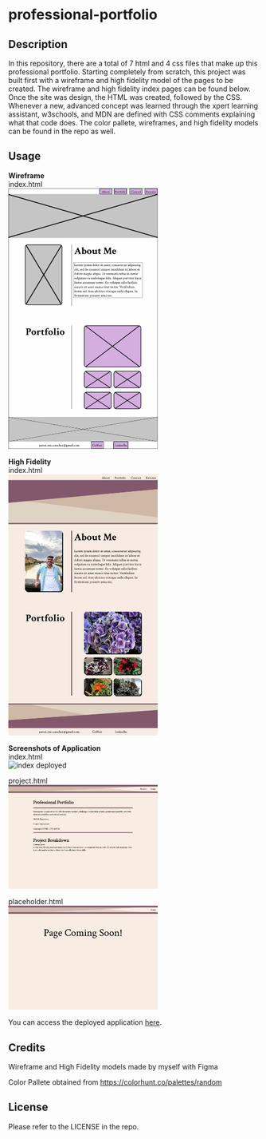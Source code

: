# professional-portfolio

## Description
In this repository, there are a total of 7 html and 4 css files that make up this professional portfolio. Starting completely from scratch, this project was built first with a wireframe and high fidelity model of the pages to be created. The wireframe and high fidelity index pages can be found below. Once the site was design, the HTML was created, followed by the CSS. Whenever a new, advanced concept was learned through the xpert learning assistant, w3schools, and MDN are defined with CSS comments explaining what that code does. The color pallete, wireframes, and high fidelity models can be found in the repo as well. 

## Usage

<strong>Wireframe</strong>
<br>
index.html 
<br>
<img src="./assets/wireframe/index(wireframe).html.jpeg" alt="index wireframe" width="300" height=auto>

<strong>High Fidelity</strong>
<br>
index.html
<br>
<img src="./assets/hifi/index(hifi).html.jpeg" alt="index hifi" width="300" height=auto>

<strong>Screenshots of Application</strong>
<br>
index.html
<br>
<img src="./assets/deployed link/index.html(deployed).png" alt="index deployed" width="300" height=auto>

project.html
<br>
<img src="./assets/deployed link/project.html(deployed).png" alt="project deployed" width="300" height=auto>

placeholder.html
<br>
<img src="./assets/deployed link/placeholder.html(deployed).png" alt="placeholder deployed" width="300" height=auto>

You can access the deployed application <a href="https://aaron-ross-sanchez.github.io/professional-portfolio/">here</a>.


## Credits

Wireframe and High Fidelity models made by myself with Figma

Color Pallete obtained from https://colorhunt.co/palettes/random

## License

Please refer to the LICENSE in the repo.


